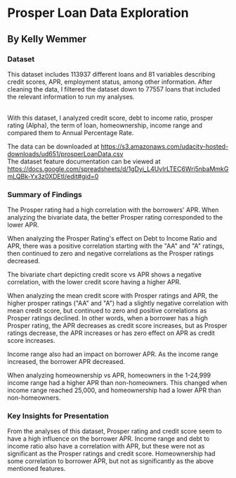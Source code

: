 
# Prosper Loan Data Exploration

## By Kelly Wemmer

### Dataset

This dataset includes 113937 different loans and 81 variables describing credit scores, APR, employment status, among other information. After cleaning the data, I filtered the dataset down to 77557 loans that included the relevant information to run my analyses. 

<br>With this dataset, I analyzed credit score, debt to income ratio, prosper rating (Alpha), the term of loan, homeownership, income range and compared them to Annual Percentage Rate.


The data can be downloaded at https://s3.amazonaws.com/udacity-hosted-downloads/ud651/prosperLoanData.csv 
<br> The dataset feature documentation can be viewed at https://docs.google.com/spreadsheets/d/1gDyi_L4UvIrLTEC6Wri5nbaMmkGmLQBk-Yx3z0XDEtI/edit#gid=0

### Summary of Findings


The Prosper rating had a high correlation with the borrowers' APR. When analyzing the bivariate data, the better Prosper rating corresponded to the lower APR. 


When analyzing the Prosper Rating's effect on Debt to Income Ratio and APR, there was a positive correlation starting with the "AA" and "A" ratings, then continued to zero and negative correlations as the Prosper ratings decreased.


The bivariate chart depicting credit score vs APR shows a negative correlation, with the lower credit score having a higher APR. 


When analyzing the mean credit score with Prosper ratings and APR, the higher prosper ratings ("AA" and "A") had a slightly negative correlation with mean credit score, but continued to zero and positive correlations as Prosper ratings declined. In other words, when a borrower has a high Prosper rating, the APR decreases as credit score increases, but as Prosper ratings decrease, the APR increases or has zero effect on APR as credit score increases.

Income range also had an impact on borrower APR. As the income range increased, the borrower APR decreased. 


When analyzing homeownership vs APR, homeowners in the 1-24,999 income range had a higher APR than non-homeowners. This changed when income range reached 25,000, and homeownership had a lower APR than non-homeowners.

### Key Insights for Presentation

From the analyses of this dataset, Prosper rating and credit score seem to have a high influence on the borrower APR. Income range and debt to income ratio also have a correlation with APR, but these were not as significant as the Prosper ratings and credit score. Homeownership had some correlation to borrower APR, but not as significantly as the above mentioned features.  


```python

```
